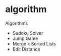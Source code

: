 # algorithm
Algorithms
<ul>
  <li>Sudoku Solver</li>
  <li>Jump Game</li>
  <li>Merge k Sorted Lists</li>
  <li>Edit Distance</li>
</ul>
